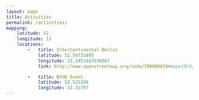 ```yaml
---
layout: page
title: Activities
permalink: /activities/
mapping:
    latitude: 52
    longitude: 13
    locations:
        -   title: InterContinental Berlin
            latitude: 52.50733495
            longitude: 13.3451447636067
            link: http://www.openstreetmap.org/node/700080659#map=19/52.50526/13.34164

        -   title: BYOB Event
            latitude: 52.523208
            longitude: 13.31707
---
```



